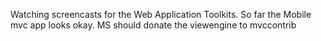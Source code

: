 <!--
id: 196169256
link: http://kevinisom.info/post/196169256/watching-screencasts-for-the-web-application
slug: watching-screencasts-for-the-web-application
date: Fri Sep 25 2009 11:51:35 GMT+1200 (NZST)
raw: {"blog_name":"kevinisom","id":196169256,"post_url":"http://kevinisom.info/post/196169256/watching-screencasts-for-the-web-application","slug":"watching-screencasts-for-the-web-application","type":"text","date":"2009-09-24 23:51:35 GMT","timestamp":1253836295,"state":"published","format":"html","reblog_key":"NeUkSrTS","tags":[],"short_url":"http://tmblr.co/Zw68YyBiKue","highlighted":[],"feed_item":"http://twitter.com/kev_nz/statuses/4354135837","from_feed_id":"650289","note_count":0,"title":null,"body":"<p>Watching screencasts for the Web Application Toolkits. So far the Mobile mvc app looks okay. MS should donate the viewengine to mvccontrib</p>"}
publish: 2009-09-025
tags: 
title: null
-->


Watching screencasts for the Web Application Toolkits. So far the Mobile
mvc app looks okay. MS should donate the viewengine to mvccontrib


